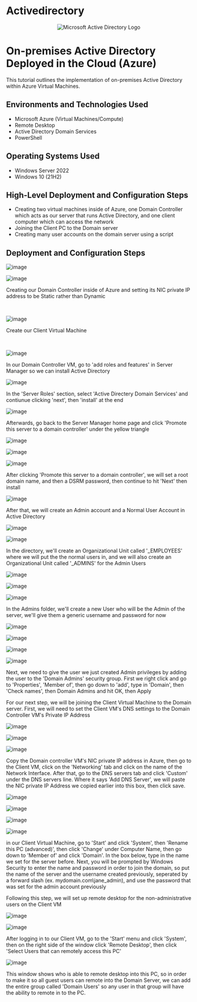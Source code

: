 # Activedirectory

<p align="center">
<img src="https://i.imgur.com/pU5A58S.png" alt="Microsoft Active Directory Logo"/>
</p>

<h1>On-premises Active Directory Deployed in the Cloud (Azure)</h1>
This tutorial outlines the implementation of on-premises Active Directory within Azure Virtual Machines.<br />


<h2>Environments and Technologies Used</h2>

- Microsoft Azure (Virtual Machines/Compute)
- Remote Desktop
- Active Directory Domain Services
- PowerShell

<h2>Operating Systems Used </h2>

- Windows Server 2022
- Windows 10 (21H2)

<h2>High-Level Deployment and Configuration Steps</h2>

- Creating two virtual machines inside of Azure, one Domain Controller which acts as our server that runs Active Directory, and one client computer which can access the network
- Joining the Client PC to the Domain server
- Creating many user accounts on the domain server using a script

<h2>Deployment and Configuration Steps</h2>


![image](https://github.com/chrisfortuno/Activedirectory/assets/149267076/a164bea5-6655-458e-b355-d4a37959a707)

![image](https://github.com/chrisfortuno/Activedirectory/assets/149267076/8c0d1c47-3eab-4770-8335-486488a04336)

</p>
<p>
Creating our Domain Controller inside of Azure and setting its NIC private IP address to be Static rather than Dynamic 
</p>
<br />




![image](https://github.com/chrisfortuno/Activedirectory/assets/149267076/6019eb32-9b40-4b1b-9dc4-dd1678853992)

</p>
<p>
Create our Client Virtual Machine 
</p>
<br />

![image](https://github.com/chrisfortuno/Activedirectory/assets/149267076/3bfdfe5f-64b5-407d-88f2-ff254a437a59)

In our Domain Controller VM, go to 'add roles and features' in Server Manager so we can install Active Directory

![image](https://github.com/chrisfortuno/Activedirectory/assets/149267076/50fc7695-1b26-459c-aa5c-6478cece4f67)

In the 'Server Roles' section, select 'Active Directery Domain Services' and contiunue clicking 'next', then 'install' at the end

![image](https://github.com/chrisfortuno/Activedirectory/assets/149267076/31f44292-d75f-4e5d-a1a6-57c1a5b8afee)

Afterwards, go back to the Server Manager home page and click 'Promote this server to a domain controller' under the yellow triangle

![image](https://github.com/chrisfortuno/Activedirectory/assets/149267076/b9036873-36cb-474e-a4ce-0c2882839dab)

![image](https://github.com/chrisfortuno/Activedirectory/assets/149267076/fe719cb4-641d-4726-9eb7-9b47fb3418a8)

![image](https://github.com/chrisfortuno/Activedirectory/assets/149267076/0285fba1-7cc6-4959-9e81-e3cda46f5834)


After clicking 'Promote this server to a domain controller', we will set a root domain name, and then a DSRM password, then continue to hit 'Next' then install

![image](https://github.com/chrisfortuno/Activedirectory/assets/149267076/eeb6b7a6-4b0b-4c3c-b9c6-f96cc7025f3c)

After that, we will create an Admin account and a Normal User Account in Active Directory 

![image](https://github.com/chrisfortuno/Activedirectory/assets/149267076/ef3ad27b-2e58-4348-866f-f72cdf7c85db)

![image](https://github.com/chrisfortuno/Activedirectory/assets/149267076/7842fd34-90c8-485c-bb7d-e342105c26a5)


In the directory, we'll create an Organizational Unit called '_EMPLOYEES' where we will put the the normal users in, and we will also create an Organizational Unit called '_ADMINS' for the Admin Users

![image](https://github.com/chrisfortuno/Activedirectory/assets/149267076/0c516e17-88d0-4092-b6af-37fd0f96cc4a)

![image](https://github.com/chrisfortuno/Activedirectory/assets/149267076/21f846d0-00b9-459d-938c-783de0a22adf)

![image](https://github.com/chrisfortuno/Activedirectory/assets/149267076/63eee163-7ecd-439d-87d7-8330b56d951a)



In the Admins folder, we'll create a new User who will be the Admin of the server, we'll give them a generic username and password for now

![image](https://github.com/chrisfortuno/Activedirectory/assets/149267076/e80a278b-13d0-4b9d-9672-b4534a650162)

![image](https://github.com/chrisfortuno/Activedirectory/assets/149267076/800e9a26-1831-4d22-a0df-670caa028b4c)

![image](https://github.com/chrisfortuno/Activedirectory/assets/149267076/c9a1a9eb-b09f-4597-95fc-6993c80a30b4)

![image](https://github.com/chrisfortuno/Activedirectory/assets/149267076/b259dacd-de9a-41ab-b2eb-263de4a49f3e)


Next, we need to give the user we just created Admin privileges by adding the user to the 'Domain Admins' security group. First we right click and go to 'Properties', 'Member of', then go down to 'add', type in 'Domain', then 'Check names', then Domain Admins and hit OK, then Apply

For our next step, we will be joining the Client Virtual Machine to the Domain server. First, we will need to set the Client VM's DNS settings to the Domain Controller VM's Private IP Address

![image](https://github.com/chrisfortuno/Activedirectory/assets/149267076/a5985bbe-5e5e-49ed-bd9b-2b690e54d5f6)

![image](https://github.com/chrisfortuno/Activedirectory/assets/149267076/4a183721-9d27-48be-b8c4-1efd495d820b)

![image](https://github.com/chrisfortuno/Activedirectory/assets/149267076/8d9209b2-5c96-406a-81eb-27a687258d29)



Copy the Domain controller VM's NIC private IP address in Azure, then go to the Client VM, click on the 'Networking' tab and click on the name of the Network Interface. After that, go to the DNS servers tab and click 'Custom' under the DNS servers line. Where it says 'Add DNS Server', we will paste the NIC private IP Address we copied earlier into this box, then click save.


![image](https://github.com/chrisfortuno/Activedirectory/assets/149267076/c547f778-1cf8-45f8-9a89-f5ebe9d952c9)

![image](https://github.com/chrisfortuno/Activedirectory/assets/149267076/8f933003-6072-4429-ba4c-2d6c809186ec)

![image](https://github.com/chrisfortuno/Activedirectory/assets/149267076/0639dc40-1330-4281-87cf-00297387bf77)

![image](https://github.com/chrisfortuno/Activedirectory/assets/149267076/b611f634-b89f-4828-a4ee-1b19bf94a732)



in our Client Virtual Machine, go to 'Start' and click 'System', then 'Rename this PC (advanced)', then click 'Change' under Computer Name, then go down to 'Member of' and click 'Domain'. In the box below, type in the name we set for the server before. Next, you will be prompted by Windows Security to enter the name and password in order to join the domain, so put the name of the server and the username created previously, seperated by a forward slash (ex. mydomain.com\jane_admin), and use the password that was set for the admin account previously

Following this step, we will set up remote desktop for the non-administrative users on the Client VM 

![image](https://github.com/chrisfortuno/Activedirectory/assets/149267076/e45f3bd2-d9fa-4744-a714-7ed8362b1b4b)

![image](https://github.com/chrisfortuno/Activedirectory/assets/149267076/036e21e1-bdd6-4438-bf0b-4e97f063178f)


After logging in to our Client VM, go to the 'Start' menu and click 'System', then on the right side of the window click 'Remote Desktop', then click 'Select Users that can remotely access this PC' 

![image](https://github.com/chrisfortuno/Activedirectory/assets/149267076/b132b947-407d-42ab-893a-1ffa59628154)

This window shows who is able to remote desktop into this PC, so in order to make it so all guest users can remote into the Domain Server, we can add the entire group called 'Domain Users' so any user in that group will have the ability to remote in to the PC.


















